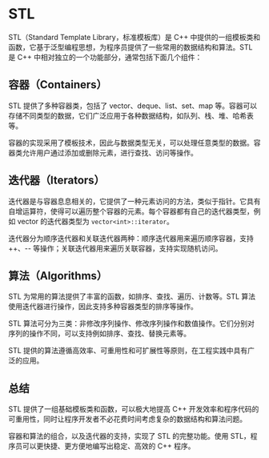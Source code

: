 # STL
STL（Standard Template Library，标准模板库）是 C++ 中提供的一组模板类和函数，它基于泛型编程思想，为程序员提供了一些常用的数据结构和算法。STL 是 C++ 中相对独立的一个功能部分，通常包括下面几个组件：

## 容器（Containers）
STL 提供了多种容器类，包括了 vector、deque、list、set、map 等。容器可以存储不同类型的数据，它们广泛应用于各种数据结构，如队列、栈、堆、哈希表等。

容器的实现采用了模板技术，因此与数据类型无关，可以处理任意类型的数据。容器类允许用户通过添加或删除元素，进行查找、访问等操作。

## 迭代器（Iterators）
迭代器是与容器息息相关的，它提供了一种元素访问的方法，类似于指针。它具有自增运算符，使得可以遍历整个容器的元素。每个容器都有自己的迭代器类型，例如 vector 的迭代器类型为 `vector<int>::iterator`。

迭代器分为顺序迭代器和关联迭代器两种：顺序迭代器用来遍历顺序容器，支持 ++、-- 等操作；关联迭代器用来遍历关联容器，支持实现随机访问。

## 算法（Algorithms）
STL 为常用的算法提供了丰富的函数，如排序、查找、遍历、计数等。STL 算法使用迭代器进行操作，因此支持多种容器类型的排序等操作。

STL 算法可分为三类：非修改序列操作、修改序列操作和数值操作。它们分别对序列的操作不同，可以支持例如排序、查找、替换元素等。

STL 提供的算法遵循高效率、可重用性和可扩展性等原则，在工程实践中具有广泛的应用。

## 总结
STL 提供了一组基础模板类和函数，可以极大地提高 C++ 开发效率和程序代码的可重用性，同时让程序开发者不必花费时间考虑复杂的数据结构和算法问题。

容器和算法的组合，以及迭代器的支持，实现了 STL 的完整功能。使用 STL，程序员可以更快捷、更方便地编写出稳定、高效的 C++ 程序。